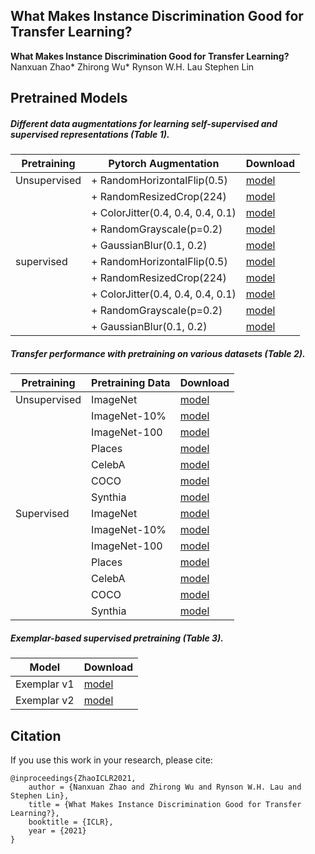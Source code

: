 ## What Makes Instance Discrimination Good for Transfer Learning?



**What Makes Instance Discrimination Good for Transfer Learning?**  
Nanxuan Zhao*	Zhirong Wu*	Rynson W.H. Lau	Stephen Lin



## Pretrained Models

##### Different data augmentations for learning self-supervised and supervised representations (Table 1).

| Pretraining  | Pytorch Augmentation               | Download                                                     |
| ------------ | ---------------------------------- | ------------------------------------------------------------ |
| Unsupervised | \+ RandomHorizontalFlip(0.5)       | [model](https://frontiers.blob.core.windows.net/pretraining/checkpoints/pil_pretrained_models/good_transfer/moco_v2_imagenet_aug_f.pth) |
|              | \+ RandomResizedCrop(224)          | [model](https://frontiers.blob.core.windows.net/pretraining/checkpoints/pil_pretrained_models/good_transfer/moco_v2_imagenet_aug_fr.pth) |
|              | \+ ColorJitter(0.4, 0.4, 0.4, 0.1) | [model](https://frontiers.blob.core.windows.net/pretraining/checkpoints/pil_pretrained_models/good_transfer/moco_v2_imagenet_aug_frc.pth) |
|              | \+ RandomGrayscale(p=0.2)          | [model](https://frontiers.blob.core.windows.net/pretraining/checkpoints/pil_pretrained_models/good_transfer/moco_v2_imagenet_aug_frcg.pth) |
|              | \+ GaussianBlur(0.1, 0.2)          | [model](https://frontiers.blob.core.windows.net/pretraining/checkpoints/pil_pretrained_models/good_transfer/moco_v2_imagenet.pth) |
| supervised   | \+ RandomHorizontalFlip(0.5)       | [model](https://frontiers.blob.core.windows.net/pretraining/checkpoints/pil_pretrained_models/good_transfer/supervised_imagenet_aug_f.pth) |
|              | \+ RandomResizedCrop(224)          | [model](https://frontiers.blob.core.windows.net/pretraining/checkpoints/pil_pretrained_models/good_transfer/supervised_imagenet_aug_fr.pth) |
|              | \+ ColorJitter(0.4, 0.4, 0.4, 0.1) | [model](https://frontiers.blob.core.windows.net/pretraining/checkpoints/pil_pretrained_models/good_transfer/supervised_imagenet_aug_frc.pth) |
|              | \+ RandomGrayscale(p=0.2)          | [model](https://frontiers.blob.core.windows.net/pretraining/checkpoints/pil_pretrained_models/good_transfer/supervised_imagenet_aug_frcg.pth) |
|              | \+ GaussianBlur(0.1, 0.2)          | [model](https://frontiers.blob.core.windows.net/pretraining/checkpoints/pil_pretrained_models/good_transfer/supervised_imagenet.pth) |



##### Transfer performance with pretraining on various datasets (Table 2).

| Pretraining  | Pretraining Data | Download                                                     |
| ------------ | ---------------- | ------------------------------------------------------------ |
| Unsupervised | ImageNet         | [model](https://frontiers.blob.core.windows.net/pretraining/checkpoints/pil_pretrained_models/good_transfer/moco_v2_imagenet.pth) |
|              | ImageNet-10%     | [model](https://frontiers.blob.core.windows.net/pretraining/checkpoints/pil_pretrained_models/good_transfer/moco_v2_imagenet1over10.pth) |
|              | ImageNet-100     | [model](https://frontiers.blob.core.windows.net/pretraining/checkpoints/pil_pretrained_models/good_transfer/moco_v2_imagenet100.pth) |
|              | Places           | [model](https://frontiers.blob.core.windows.net/pretraining/checkpoints/pil_pretrained_models/good_transfer/moco_v2_palces.pth) |
|              | CelebA           | [model](https://frontiers.blob.core.windows.net/pretraining/checkpoints/pil_pretrained_models/good_transfer/moco_v2_celeba.pth) |
|              | COCO             | [model](https://frontiers.blob.core.windows.net/pretraining/checkpoints/pil_pretrained_models/good_transfer/moco_v2_coco.pth) |
|              | Synthia          | [model](https://frontiers.blob.core.windows.net/pretraining/checkpoints/pil_pretrained_models/good_transfer/moco_v2_synthia.pth) |
| Supervised   | ImageNet         | [model](https://frontiers.blob.core.windows.net/pretraining/checkpoints/pil_pretrained_models/good_transfer/supervised_synthia.pth) |
|              | ImageNet-10%     | [model](https://frontiers.blob.core.windows.net/pretraining/checkpoints/pil_pretrained_models/good_transfer/supervised_imagenet1over10.pth) |
|              | ImageNet-100     | [model](https://frontiers.blob.core.windows.net/pretraining/checkpoints/pil_pretrained_models/good_transfer/supervised_imagenet100.pth) |
|              | Places           | [model](https://frontiers.blob.core.windows.net/pretraining/checkpoints/pil_pretrained_models/good_transfer/supervised_places.pth) |
|              | CelebA           | [model](https://frontiers.blob.core.windows.net/pretraining/checkpoints/pil_pretrained_models/good_transfer/supervised_celeba.pth) |
|              | COCO             | [model](https://frontiers.blob.core.windows.net/pretraining/checkpoints/pil_pretrained_models/good_transfer/supervised_coco.pth) |
|              | Synthia          | [model](https://frontiers.blob.core.windows.net/pretraining/checkpoints/pil_pretrained_models/good_transfer/supervised_synthia.pth) |



##### Exemplar-based supervised pretraining (Table 3).

| Model       | Download                                                     |
| ----------- | ------------------------------------------------------------ |
| Exemplar v1 | [model](https://frontiers.blob.core.windows.net/pretraining/checkpoints/pil_pretrained_models/good_transfer/exemplar_v1.pth) |
| Exemplar v2 | [model](https://frontiers.blob.core.windows.net/pretraining/checkpoints/pil_pretrained_models/good_transfer/exemplar_v2.pth) |



## Citation

If you use this work in your research, please cite:

```
@inproceedings{ZhaoICLR2021, 
    author = {Nanxuan Zhao and Zhirong Wu and Rynson W.H. Lau and Stephen Lin}, 
    title = {What Makes Instance Discrimination Good for Transfer Learning?}, 
    booktitle = {ICLR}, 
    year = {2021} 
}
```


